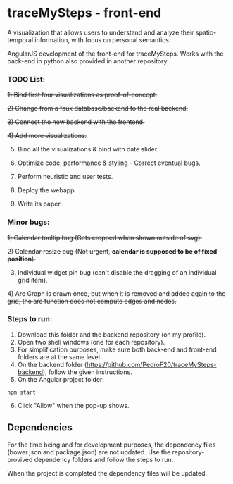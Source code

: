 # traceMySteps - front-end

A visualization that allows users to understand and analyze their spatio-temporal information, with focus on personal semantics.

AngularJS development of the front-end for traceMySteps. Works with the back-end in python also provided in another repository.

### TODO List: 

<s>1) Bind first four visualizations as proof-of-concept.</s>

<s>2) Change from a faux database/backend to the real backend.</s>

<s>3) Connect the new backend with the frontend.</s>

<s>4) Add more visualizations.</s>

5) Bind all the visualizations & bind with date slider.

6) Optimize code, performance & styling - Correct eventual bugs.

7) Perform heuristic and user tests.

8) Deploy the webapp.

9) Write its paper.

### Minor bugs: 

<s>1) Calendar tooltip bug (Gets cropped when shown outside of svg).</s>

<s>2) Calendar resize bug (Not urgent, **calendar is supposed to be of fixed position**).</s>

3) Individual widget pin bug (can't disable the dragging of an individual grid item).

<s>4) Arc Graph is drawn once, but when it is removed and added again to the grid, the arc function
    does not compute edges and nodes.</s>

### Steps to run:

1) Download this folder and the backend repository (on my profile).
2) Open two shell windows (one for each repository).
3) For simplification purposes, make sure both back-end and front-end folders are at the same level.
4) On the backend folder (https://github.com/PedroF20/traceMySteps-backend), follow the given instructions.
5) On the Angular project folder:
```
npm start
```

6) Click "Allow" when the pop-up shows.

## Dependencies

For the time being and for development purposes, the dependency files (bower.json and package.json) are not updated. Use the repository-provived dependency folders and follow the steps to run.

When the project is completed the dependency files will be updated.

